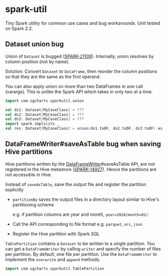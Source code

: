# spark-util
Tiny Spark utility for common use cases and bug workarounds. Unit tested on Spark 2.2.
## Dataset union bug
Union of `Dataset` is bugged ([SPARK-21109](https://issues.apache.org/jira/browse/SPARK-21109)). Internally, union resolves by column position (not by name). 

Solution: Convert `Dataset` to `DataFrame`, then reorder the column positions so that they are the same as the first operand.

You can also apply union on more than two DataFrames in one call (varargs). This is unlike the Spark API which takes in only two at a time.

```scala
import com.sgcharts.sparkutil.union

val ds1: Dataset[MyCaseClass] = ???
val ds2: Dataset[MyCaseClass] = ???
val ds3: Dataset[MyCaseClass] = ???
import spark.implicits._
val res: Dataset[MyCaseClass] = union(ds1.toDF, ds2.toDF, ds3.toDF).as[MyCaseClass]
```
## DataFrameWriter#saveAsTable bug when saving Hive partitions
Hive partitions written by the [DataFrameWriter](https://spark.apache.org/docs/2.2.0/api/scala/index.html#org.apache.spark.sql.DataFrameWriter)#saveAsTable API, are not registered in the Hive metastore ([SPARK-14927](https://issues.apache.org/jira/browse/SPARK-14927)). Hence the partitions are not accessible in Hive.

Instead of `saveAsTable`, save the output file and register the partition explicitly
- `partitionBy` saves the output files in a directory layout similar to Hive's partitioning scheme 

   e.g. if partition columns are year and month, `year=2016/month=01/`
- Call the API corresponding to file format e.g. `parquet`, `orc`, `json`
- Register the Hive partition with Spark SQL

`TablePartition` contains a `Dataset` to be written to a *single* partition. You can get a `DataFrameWriter` by calling `writer` and specify the number of files per partition. By default, one file per partition. Use the `DataFrameWriter` to implement the `overwrite` and `append` methods. 
```scala
import com.sgcharts.sparkutil.TablePartition

```
